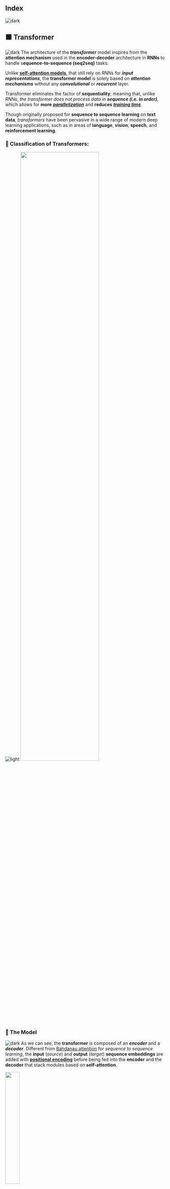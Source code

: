 ## Index
![dark](https://user-images.githubusercontent.com/12748752/141935752-90492d2e-7904-4f9f-a5a1-c4e59ddc3a33.png)

## ⬛ Transformer
![dark](https://user-images.githubusercontent.com/12748752/141935752-90492d2e-7904-4f9f-a5a1-c4e59ddc3a33.png)
The architecture of the **_transformer_** model inspires from the **attention mechanism** used in the **encoder-decoder** architecture in **RNNs** to handle s**equence-to-sequence (seq2seq)** tasks.

Unlike [**self-attention models**](https://github.com/iAmKankan/Neural-Network/blob/main/Attention-Mechanisms/self-attention.md#-self-attention-and-positional-encoding),  that still rely on _RNNs_ for **_input representations_**, the **transformer model** is solely based on **_attention mechanisms_** without any **_convolutional_** or **_recurrent_** layer. 

Transformer eliminates the factor of **sequentiality**; meaning that, unlike _RNNs_, _the transformer does not process data in_ **_sequence (i.e. in order)_**, which allows for **more** [**_parallelization_**](https://github.com/iAmKankan/MachineLearning_With_Python/blob/master/README.md#parallelization) and **reduces** [**_training time_**](https://github.com/iAmKankan/Data-Structure/blob/main/complexity.md).

Though originally proposed for **sequence to sequence learning** on **text data**, _transformers_ have been pervasive in a wide range of modern deep learning applications, such as in areas of **language**, **vision**, **speech**, and **reinforcement learning**.

### 🔲 Classification of Transformers:
![light](https://user-images.githubusercontent.com/12748752/141935760-406edb8f-cb9b-4e30-9b69-9153b52c28b4.png)
<img src="https://user-images.githubusercontent.com/12748752/167986704-ca5cb1fe-7730-4b61-a9f5-1aee7dbaa9e9.png" width=70%/>


### 🔲 The Model
![dark](https://user-images.githubusercontent.com/12748752/141935752-90492d2e-7904-4f9f-a5a1-c4e59ddc3a33.png)
As we can see, the **transformer** is composed of an **_encoder_** and a **_decoder_**. Different from [Bahdanau attention](https://github.com/iAmKankan/Neural-Network/blob/main/Attention-Mechanisms/bahdanau_attention.md) for _sequence to sequence learning_, the **input** (_source_) and **output** (_target_) **sequence embeddings** are added with [**positional encoding**](https://github.com/iAmKankan/Neural-Network/blob/main/Attention-Mechanisms/self-attention.md#-positional-encoding) before being fed into the **encoder** and the **decoder** that stack modules based on **self-attention**.

<img src="https://user-images.githubusercontent.com/12748752/164050988-292430e3-b184-4942-a92e-f2297b1541d1.png" width=30%/>
<p align="center"><ins><i>The transformer architecture</i></ins>.</p>

## The architecture in detail:
![dark](https://user-images.githubusercontent.com/12748752/141935752-90492d2e-7904-4f9f-a5a1-c4e59ddc3a33.png)
Here, the classical example of translating from _English to French_ using the transformer is considered. Input sentence is as such <img src="https://latex.codecogs.com/svg.image?{\color{Purple}\mathbf{I\&space;am\&space;a\&space;student}&space;}&space;&space;" title="https://latex.codecogs.com/svg.image?{\color{Purple}\mathbf{I\ am\ a\ student} } " />, and the expected output is <img src="https://latex.codecogs.com/svg.image?{\color{Purple}\mathbf{Je\&space;suis\&space;un\&space;\acute{e}tudiant}&space;}&space;" title="https://latex.codecogs.com/svg.image?{\color{Purple}\mathbf{Je\ suis\ un\ \acute{e}tudiant} }" />. 

In a _machine translation_ application, it would take a sentence in one language( here is English), and output its translation in another(here is French).

### <ins>Transformers as a _Blackbox_</ins>
<img src="https://user-images.githubusercontent.com/12748752/164888116-dfdb9a7f-60c1-4038-9bf6-3f47a133a244.png" width=80%/>

### <ins>The Encoder-Decoder Blocks</ins>
* Inside the Transformer box, exist _Encoder-Decoder_ Blocks and a connection between them.
* The **Encoding components** are in the stack of encoders (the paper stacks **six** of them on top of each other – there’s nothing magical about the number **6**, one can definitely experiment with other arrangements). The decoding components are in the stack of decoders of the _same number_(**6**).

<img src="https://user-images.githubusercontent.com/12748752/164888115-281a74f2-971d-4eb3-8bcb-0bb58b35727b.png" width=80% align="center"/> 

### <ins>Inside each Encoder-Decoder Stack</ins>
<img src="https://user-images.githubusercontent.com/12748752/167968727-488848ff-40d1-49a9-99ad-61287bebba3e.png" width=80% align="center"/>


### <ins>Inside each Encoder-Decoder Block</ins>
<img src="https://user-images.githubusercontent.com/12748752/168034980-004fd235-28cb-4831-9523-76480b411e11.png" width=80% align="center"/> 


### 🔲 The Encoder
![light](https://user-images.githubusercontent.com/12748752/141935760-406edb8f-cb9b-4e30-9b69-9153b52c28b4.png)
<img src="https://user-images.githubusercontent.com/12748752/171049973-6959aa04-a62b-4a5c-abbe-f2481462ea74.png" width=30%/>
<p align="center"><ins><i>A single Encoder Block</i></ins></p>

* The **_transformer encoder_** is a stack of _multiple identical layers_ with **_residual connections_** and **_layer normalizations_**, where each layer has **two sublayers** (_either is denoted as sublayer_).
    * The first is a **multi-head self-attention pooling** and 
    * The second is a **positionwise feed-forward network**. 
* Specifically, in the encoder **self-attention**- **queries**, **keys** and **values** are all from the the _outputs_ of the previous encoder layer. 
* Inspired by the **ResNet** design, a **residual connection** is employed around **both sublayers**. 
* In the transformer, for any input <img src="https://latex.codecogs.com/gif.image?\dpi{110}{\color{Purple}&space;\mathbf{x&space;\in&space;\mathbb{R}^{d}}}&space;" title="https://latex.codecogs.com/gif.image?\dpi{110}{\color{Purple} \mathbf{x \in \mathbb{R}^{d}}} " align="center" /> at any position of the sequence, we require that <img src="https://latex.codecogs.com/gif.image?\dpi{110}{\color{Purple}&space;\mathbf{sublayer(x)&space;\in&space;\mathbb{R}^{d}}}&space;" title="https://latex.codecogs.com/gif.image?\dpi{110}{\color{Purple} \mathbf{sublayer(x) \in \mathbb{R}^{d}}} " align="center"/> so that the residual connection <img src="https://latex.codecogs.com/gif.image?\dpi{110}{\color{Purple}&space;\mathbf{x&plus;sublayer(x)&space;\in&space;\mathbb{R}^{d}}}&space;" title="https://latex.codecogs.com/gif.image?\dpi{110}{\color{Purple} \mathbf{x+sublayer(x) \in \mathbb{R}^{d}}} " align="center" /> is feasible. 
* This addition from the _residual connection_ is immediately followed by **_layer normalization_**. 
* As a result, the **transformer encoder** outputs a _d-dimensional vector_ representation for _each position_ of the input sequence.

### <ins>_The input_</ins>
The raw data is an english text( in this particular scenario), however the transformer, like any other model, does not understand english language and thus, _the text is processed to convert every word into a_ **_unique numeric ID_**. 

This is done by using a specific dictionary of vocabulary, which can be generated from the training data, and that maps each word to a **numeric index**.

### <ins>_Embedding Layer_</ins>
As in other models, the transformer uses learned embeddings to transform the **input tokens** into **vectors of dimension d = 512**. During training, the model updates the numbers in the vectors to better represent the input tokens

### <ins>_Positional Encoding_</ins>
* Refer to the [**Positional Encoding** in self-Attention page](https://github.com/iAmKankan/Neural-Network/blob/main/Attention-Mechanisms/self-attention.md#-positional-encoding)
### <ins>_The Multi-Head Attention Layer — Self-Attention_</ins>
An attention function can be described as mapping a query and a set of key-value pairs to an output, where the query, keys, values, and output are all vectors. The output is computed as a weighted sum of the values, where the weight assigned to each value is computed by a compatibility function of the query with the corresponding key.

<img src="https://user-images.githubusercontent.com/12748752/171082932-d39bfe4b-8ae6-4f93-b6ee-3b8d53e1a4bb.png" width=50%/>

<p align="center"><ins><i><b>(left) Scaled Dot-Product Attention. (right) Multi-Head Attention consists of several attention layers running in parallel.</b></i></ins>.</p>

![light](https://user-images.githubusercontent.com/12748752/141935760-406edb8f-cb9b-4e30-9b69-9153b52c28b4.png)


### 🔲 The Multi-Head Attention Layer — Self-Attention
![light](https://user-images.githubusercontent.com/12748752/141935760-406edb8f-cb9b-4e30-9b69-9153b52c28b4.png)
> The Multi-Head Attention Layer (source)

There are two terms that need to be addressed in this section, _**self-attention**_ and **_multi-head_**.

### _◼️ Self-Attention:_
> #### The goal of **_self-attention_** is to <i><ins>capture contextual relationships between words</ins></i> in the sentence <i><ins>by creating an attention-based vector of every input word</ins></i>. 

The **_attention-based vectors_** help to understand how relevant every word in the input sentence is with respect to other words in the sentence (as well as itself).

The scale dot-product attention illustrated on the left side of figure 6 is applied to calculate attention-based vectors. Below is a detailed explanation of how these vectors are created from the positional embeddings.

The first step is to obtain the Query (Q), Keys (K) and Values (V). This is done by passing the same copy of the positional embeddings through three different linear layers, as seen in the figure below.

The second step is to create an attention filter from the Query (Q) and the Key (K). The attention filter will indicate how much each word is attended to at every position. It is created by applying the formula found in figure 8.


Figure 8: Generating an Attention Filter from the Query (Q) and the Key (K) (Image by Author)
Finally, to obtain an attention-based matrix (the final output of the self-attention layer), a matrix to matrix multiplication (matmul) is done between the attention filter and the Value (V) matrix generated previously. Resulting in the following final formula:

<img src="https://latex.codecogs.com/svg.image?\large&space;{\color{Purple}&space;\mathbf{Attention(Q,K,V)=&space;softmax(\frac{QK^T}{\sqrt{d_k}})V&space;}&space;}" title="https://latex.codecogs.com/svg.image?\large {\color{Purple} \mathbf{Attention(Q,K,V)= softmax(\frac{QK^T}{\sqrt{d_k}})V } }" />

### _◼️ Multi-Head Attention:_
As seen on the right side of figure 6, the scaled-dot product attention (i.e. self-attention) is not applied only once, but also several times (in the original paper it is applied 8 times). The objective is to generate several attention-based vectors for the same word. This helps the model to have different representations of the words' relations in a sentence.

The different attention-based matrices generated from the different heads are concatenated together and passed through a linear layer to shrink the size back to that of a single matrix.

#### Residual Connections, Add & Norm and the Feed-Forward Network

As one can notice from figure 1, the architecture includes residual connections (RC). The residual connections' goal is avoid loss of important information found in old information by allowing these information to bypass the multi-head attention layer. Therefore, the positional embeddings are added to the output of the multi-head attention and then normalized (Add & Norm) before passing it into a regular feed-forward network.


![light](https://user-images.githubusercontent.com/12748752/141935760-406edb8f-cb9b-4e30-9b69-9153b52c28b4.png)


### 🔲 The Decoder
![light](https://user-images.githubusercontent.com/12748752/141935760-406edb8f-cb9b-4e30-9b69-9153b52c28b4.png)
<img src="https://user-images.githubusercontent.com/12748752/171049969-c7791fe9-5c19-4459-9bca-ca48944c7597.png" width=25%/>
<p align="center"> <ins><i>A single Decoder Block</i></ins></p>

The **_transformer decoder_** is also a stack of _multiple identical layers_ with **_residual connections_** and **_layer normalizations_**, the **decoder** inserts one more sublayer (total **three**), known as the **encoder-decoder attention**, between these two layers. 
* In the **encoder-decoder attention** , **queries** are from the _outputs_ of the _previous decoder layer_, and the **keys** and **values** are from the **transformer encoder outputs**. 
* In the decoder **self-attention**- **queries**, **keys**, and **values** are all from the the outputs of the **previous decoder layer**. 
* However, each position in the decoder is allowed to only attend to all positions in the decoder up to that position.
* This **masked attention** preserves the **auto-regressive** property, ensuring that the _prediction only depends on those output tokens that have been generated_.

We have already described and implemented multi-head attention based on [scaled dot-products](https://github.com/iAmKankan/Neural-Network/blob/main/Attention-Mechanisms/multi-head.md) and [positional encoding](https://github.com/iAmKankan/Neural-Network/blob/main/Attention-Mechanisms/self-attention.md#-positional-encoding).

* The main differences between the decoder and the encoder are that the **decoder** takes in **two inputs** and applies **_multi-head attention_** _twice_ with one of them being "**masked**". 
* Also, the **final linear layer** in the decoder has the size (i.e. number of units) equal to the number of words in the target dictionary (in this case the french language dictionary). Each unit will be assigned a score; the softmax is applied to convert these scores into probabilities indicating the probability of each word to be present in the output.

### <ins>_The input_</ins>
The decoder takes in two inputs:

1. **The output of the encoder** — these are the **keys (K)** and the **values (V)** that the decoder performs **multi-head attention on** . In this **multi-head attention layer**, the **query (Q)** is the output of the masked multi-head attention.
2. **The output text shifted to the right** — This is to ensure that predictions at a specific position **"i"** can only depend at positions less than **i** (see figure below). Therefore, the decoder will take in all words already predicted (position **0 to i-1**) before the actual word to be predicted at position **i**. Note that the first generated word passed to the decoder is the token `<start>` and the prediction process continues until the decoder generates a special end token `<eos>`.

 <img src="https://user-images.githubusercontent.com/12748752/169290757-0d143632-7fd4-45af-857e-c25ee5db6ed9.gif" />

 <ins><i><b>Outputs Shifted by Right as Inputs to the Decoder In the Inference Stage   </b></i></ins>(Image by ['Kheirie Elhariri](https://towardsdatascience.com/attention-is-all-you-need-e498378552f9))
 
 
 ### _◼️ Masked Multi-Head Attention_
The process of the masked multi-head attention is similar to that of the regular multi-head attention. The only difference is that after multiplying the matrices Q and K, and scaling them, a special mask is applied on the resulting matrix before applying the softmax (see left diagram of figure 6-Mask opt.). The objective is to have every word at a specific position "i" in the text to only attend to every other position in the text up until its current position included (position 0 until position i). This is important in the training phase, as when predicting the word at position i+1, the model will only pay attention to all the words before that position. Therefore, all positions after i, are masked and set to negative infinity before passing them to the softmax operation, which results in 0s in the attention filter (see figure 11).
 
 
 ### 🔲 The Conclusion
The Transformer model is a deep learning model that has been in the field for five years now, and that has lead to several top performing and state of the art models such as the BERT model. Giving its dominance in the field of NLP and its expanding usage in other fields such as computer vision, it is important to understand its architecture. This article covers the different components of the transformer and highlights their functionalities.
 
![light](https://user-images.githubusercontent.com/12748752/141935760-406edb8f-cb9b-4e30-9b69-9153b52c28b4.png)
![light](https://user-images.githubusercontent.com/12748752/141935760-406edb8f-cb9b-4e30-9b69-9153b52c28b4.png)

### 🔲 The individual _Encoder-Decoder_ Blocks
<img src="https://user-images.githubusercontent.com/12748752/164050988-292430e3-b184-4942-a92e-f2297b1541d1.png" align="right" width=25% />

The encoders are all identical in structure (yet they do not share weights). Each one is broken down into two sub-layers:
#### Each Encoder block having two components
  1) A **Feedforward layer**
  2) A **Self-attention** layer
The encoder’s inputs first flow through a **self-attention layer** – _a layer that helps the encoder look at other words in the input sentence as it encodes a specific word._

The outputs of the **self-attention layer** are fed to a **feed-forward** neural network. The exact same neural network is independently applied to each position.
#### Each Decoder block having three components
  1) A **Feedforward layer** 
  2) A **Self-attention** layer
  3) A **Encoder-Decoder Attention** layer
  
The decoder has both those layers, but between them is an **attention layer** that helps the decoder focus on relevant parts of the input sentence (_similar what attention does in seq2seq models_).


![light](https://user-images.githubusercontent.com/12748752/141935760-406edb8f-cb9b-4e30-9b69-9153b52c28b4.png)
![light](https://user-images.githubusercontent.com/12748752/141935760-406edb8f-cb9b-4e30-9b69-9153b52c28b4.png)

## ⬛ Embedding Algorithm
![dark](https://user-images.githubusercontent.com/12748752/141935752-90492d2e-7904-4f9f-a5a1-c4e59ddc3a33.png)

Let’s start to look at the various **vectors**/**tensors** and how they flow between the _above components_ to turn the _input of a trained model into an output_.
<img src="https://user-images.githubusercontent.com/12748752/168201541-73b96f67-a6b5-4b72-9201-4a26dfd7670a.png" width=80%/>

<p align="center"><i><ins><b> Each word is embedded into a vector of size 512. We'll represent those vectors with these simple boxes</b></ins></i></p>

* As is the case in NLP applications in general, we begin by turning each input word into a **vector** using an **_embedding algorithm_**.
* The _embedding only happens_ in the **bottom-most encoder**. 
* It is common to all the **encoders** is that they receive a **list of vectors each of the size 512** – In the bottom encoder that would be the **word embeddings**, but in **other encoders**, it would be the output of the encoder that’s directly below. 
* The size of this list is **hyperparameter** we can set – **_basically it would be the length of the longest sentence in our training dataset_**.
* After embedding the words in our **input sequence**, each of them flows through each of the two layers of the encoder.

<img src="https://user-images.githubusercontent.com/12748752/168204497-97f950e0-ad92-4037-a076-3eaf07196dcb.png" width=80% />

#### _Important Notes_:
* One key property of the **Transformer**, _the word in each position flows through its own path in the encoder_. There are dependencies between these paths in the **self-attention layer**. 
* The **feed-forward layer** does not have those dependencies, how ever and thus the various paths can be executed in parallel while flowing through the feed-forward layer.

Next, we’ll switch up the example to a shorter sentence and we’ll look at what happens in each sub-layer of the encoder.

### 🔲 Now We’re Encoding!
* As we’ve mentioned already, an **encoder** receives a _list of vectors as input_. 
* It processes this list by passing these vectors into a ‘**self-attention**’ layer, then into a **feed-forward neural network**, then sends out the output upwards to the next encoder.

<img src="https://user-images.githubusercontent.com/12748752/171093005-300c9b35-ee50-44f0-9d73-1cefc56067ca.png" width=80%/>

<p align="center"><i><ins><b>The word at each position passes through a self-attention process. Then, they each pass through a feed-forward neural network -- the exact same network with each vector flowing through it separately.</b></ins></i></p>


![dark](https://user-images.githubusercontent.com/12748752/141935752-90492d2e-7904-4f9f-a5a1-c4e59ddc3a33.png)
## ⬛ Self-Attention at a High Level
![dark](https://user-images.githubusercontent.com/12748752/141935752-90492d2e-7904-4f9f-a5a1-c4e59ddc3a33.png)
### "_Attention is All You Need_" this paper first showed us the concept of “**_self-attention_**”.
### <ins>How does it work</ins>
#### Input sentence : "<img src="https://latex.codecogs.com/svg.image?{\color{Purple}&space;\textbf{\textrm&space;{The&space;animal&space;didn't&space;cross&space;the&space;street&space;because&space;it&space;was&space;too&space;tired}}}" title="https://latex.codecogs.com/svg.image?{\color{Purple} \textbf{\textrm {The animal didn't cross the street because it was too tired}}}" align="center" /> "

> #### What does “**it**” in this sentence refer to?  Is it referring to the street or to the animal? It’s a simple question to a human, but not as simple to an algorithm. 

* When the model is processing the word “**it**”, **self-attention** allows it to associate “**it**” with “**animal**”.
* As the model processes each _word_ (each position in the input sequence), **self attention** allows it to look at _other positions_ in the input sequence for clues that can help lead to a better encoding for this word.
* In **RNNs**, think of how maintaining a hidden state allows an **RNN** to incorporate its representation of previous words/vectors it has processed with the current one it’s processing. 
* Self-attention is the method the Transformer uses to bake the “**understanding**” of other relevant words into the one we’re currently processing.
<img src="https://user-images.githubusercontent.com/12748752/171284998-28585e5b-fd1b-4303-8be1-61938921aa75.png" width= 50%/>

## ⬛ Self-Attention in Detail
![dark](https://user-images.githubusercontent.com/12748752/141935752-90492d2e-7904-4f9f-a5a1-c4e59ddc3a33.png)
Let’s first look at how to calculate self-attention using vectors, then proceed to look at how it’s actually implemented – using matrices.
### <ins><i>Self-attention using vectors</i></ins>:
####  <ins>The first step</ins>:     
* In calculating self-attention is to create **three vectors** from each of the encoder’s input vectors (_in this case, the embedding of each word_). So for each word, we create a **Query vector**, a **Key vector**, and a **Value vector**. 
* These vectors are created by **multiplying the embedding** by **three matrices** that we trained during the training process.

> Notice that these new vectors are smaller in dimension than the embedding vector. Their dimensionality is 64, while the embedding and encoder input/output vectors have dimensionality of 512. They don’t HAVE to be smaller, this is an architecture choice to make the computation of multiheaded attention (mostly) constant.

<img src="https://user-images.githubusercontent.com/12748752/171284991-437781f4-ab77-47f9-bf73-64296d190174.png" width= 50%/>

<p align="center"><i><ins><b>Multiplying x1 by the WQ weight matrix produces q1, the "query" vector associated with that word. We end up creating a "query", a "key", and a "value" projection of each word in the input sentence.</b></ins></i></p>

### What are the “query”, “key”, and “value” vectors?
> They’re abstractions that are useful for calculating and thinking about attention. Once you proceed with reading how attention is calculated below, you’ll know pretty much all you need to know about the role each of these vectors plays.

#### <ins>The second step</ins>:
* In calculating **self-attention** is to calculate a score. 
* Say we’re calculating the **self-attention** for the _first word_ in this example, “**Thinking**”.
   * _We need to score each word of the input sentence against this word._ 
   * The score determines how much focus to place on other parts of the input sentence as we encode a word at a certain position.

The score is calculated by taking the dot product of the **_query vector_** with the key vector of the respective word we’re scoring. So if we’re processing the **self-attention** for the word in _position_ **#1**, the first score would be the dot product of **q1** and **k1**. The second score would be the dot product of **q1** and **k2**.

<img src="https://user-images.githubusercontent.com/12748752/171481656-e8230d49-a591-4563-9437-3c875973db1d.png" width=60%/>

#### <ins>The third and fourth steps</ins>:
These steps are to divide the scores by **8** (_the square root of the dimension of the key vectors used in the paper – 64. This leads to having more stable gradients. There could be other possible values here, but this is the default_), then pass the result through a **softmax** operation. **Softmax** **_normalizes_** the scores so they’re all positive and add up to **1**.

<img src="https://user-images.githubusercontent.com/12748752/171481652-6564521c-42a2-4c24-a773-c2f30a4eebeb.png" width=60%/>

This **softmax** score determines how much each word will be expressed at this position. Clearly the word at this position will have the highest **softmax** score, but sometimes it’s useful to attend to another word that is relevant to the current word.

#### <ins>The fifth step</ins>:
* It is to _multiply_ each **value vector** by the **softmax score** (_in preparation to sum them up_). 
* The intuition here is to keep intact the values of the word(s) we want to focus on, and drown-out irrelevant words (_by multiplying them by tiny numbers like 0.001, for example_).

#### <ins>The sixth step</ins>:
* The sixth step is to _sum up_ the **_weighted value vectors_**. This produces the **output** of the **self-attention** layer at this position (_for the first word_).
* That concludes the self-attention calculation. 
* The resulting vector is one we can send along to the **feed-forward neural network**. 
* In the actual implementation, however, this calculation is done in matrix form for faster processing. 
* So let’s look at that now that we’ve seen the intuition of the calculation on the word level.
<img src="https://user-images.githubusercontent.com/12748752/171481649-61f756c0-5ad7-49a1-9b01-10aa30776769.png" width=60%/>

### <ins><i>Matrix Calculation of Self-Attention</i></ins>:
#### <ins>The first step</ins>:
The first step is to calculate the Query, Key, and Value matrices. We do that by packing our embeddings into a matrix **X**, and multiplying it by the weight matrices we’ve trained (**WQ**, **WK**, **WV**).

<img src="https://user-images.githubusercontent.com/12748752/171481646-a1d00cb5-1915-4b40-bce6-d53202402b0e.png" width=60%/>
<p align="center" ><ins><i><b>Every row in the X matrix corresponds to a word in the input sentence. We again see the difference in size of the embedding vector (512, or 4 boxes in the figure), and the q/k/v vectors (64, or 3 boxes in the figure)</b></i></ins></p>

#### <ins>Finally</ins>:
Finally, since we’re dealing with **matrices**, we can condense steps two through six in one formula to calculate the outputs of the self-attention layer.

<img src="https://user-images.githubusercontent.com/12748752/171481640-20367973-a9d1-4512-89b3-5039371a6bd5.png" width=60%/>
<p align="center" ><ins><i><b>The self-attention calculation in matrix form</b></i></ins></p>

## Multi-Headed Attention
![dark](https://user-images.githubusercontent.com/12748752/141935752-90492d2e-7904-4f9f-a5a1-c4e59ddc3a33.png)
The paper further refined the **self-attention** layer by adding a mechanism called “**multi-headed**” attention. This improves the performance of the attention layer in **two ways**:
* It expands the model’s ability to focus on different positions. Yes, in the example above, **z1** contains a little bit of every other encoding, but it could be dominated by the the actual word itself. It would be useful if we’re translating a sentence like “_The animal didn’t cross the street because it was too tired_”, we would want to know which word “it” refers to.
* It gives the attention layer multiple “**representation subspaces**”. As we’ll see next, with multi-headed attention we have not only one, but multiple sets of **Query**/**Key**/**Value** weight matrices (the Transformer uses eight attention heads, so we end up with eight sets for each encoder/decoder). Each of these sets is randomly initialized. Then, after training, each set is used to project the input embeddings (or vectors from lower encoders/decoders) into a different representation subspace.

<img src="https://user-images.githubusercontent.com/12748752/171481637-fadbcd00-b01d-4d2d-9ecc-9b7e43e7e39f.png" width=60%/>

<p align="center" ><ins><i><b>With multi-headed attention, we maintain separate Q/K/V weight matrices for each head resulting in different Q/K/V matrices. As we did before, we multiply X by the WQ/WK/WV matrices to produce Q/K/V matrices.</b></i></ins></p>

If we do the same self-attention calculation we outlined above, just eight different times with different weight matrices, we end up with eight different Z matrices
<img src="https://user-images.githubusercontent.com/12748752/171481622-3238a862-c630-4711-b13c-39215b45a2cb.png" width=60%/>

This leaves us with a bit of a challenge. The feed-forward layer is not expecting eight matrices – it’s expecting a single matrix (a vector for each word). So we need a way to condense these eight down into a single matrix.

How do we do that? We concat the matrices then multiply them by an additional weights matrix WO.

<img src="https://user-images.githubusercontent.com/12748752/171481663-3a2c2ffd-8c20-4aab-a9e7-7758d8f11e38.png" width=60%/>

That’s pretty much all there is to multi-headed self-attention. It’s quite a handful of matrices, I realize. Let me try to put them all in one visual so we can look at them in one place

<img src="https://user-images.githubusercontent.com/12748752/171481659-b9a340f1-5cec-4479-aadc-fe73acec3283.png" width=60%/>

Now that we have touched upon attention heads, let’s revisit our example from before to see where the different attention heads are focusing as we encode the word “it” in our example sentence:

<img src="https://user-images.githubusercontent.com/12748752/171727414-6f6a4a3f-cb1d-4910-bb68-5f72c66b8c05.png" width=60%/>
<ins><b><i>As we encode the word "it", one attention head is focusing most on "the animal", while another is focusing on "tired" -- in a sense, the model's representation of the word "it" bakes in some of the representation of both "animal" and "tired".</i></b></ins>

If we add all the attention heads to the picture, however, things can be harder to interpret:

<img src="https://user-images.githubusercontent.com/12748752/171727404-c3c0f61a-3653-4bf5-9d82-bd6f257e5339.png" width=60%/>

## Representing The Order of The Sequence Using Positional Encoding
![dark](https://user-images.githubusercontent.com/12748752/141935752-90492d2e-7904-4f9f-a5a1-c4e59ddc3a33.png)
One thing that’s missing from the model as we have described it so far is a way to account for the order of the words in the input sequence.

To address this, the transformer adds a vector to each input embedding. These vectors follow a specific pattern that the model learns, which helps it determine the position of each word, or the distance between different words in the sequence. The intuition here is that adding these values to the embeddings provides meaningful distances between the embedding vectors once they’re projected into Q/K/V vectors and during dot-product attention.

<img src="https://user-images.githubusercontent.com/12748752/171743549-2dd3b49b-a845-4573-956d-aa347a83da81.png" width=60%/>
<ins><b><i>To give the model a sense of the order of the words, we add positional encoding vectors -- the values of which follow a specific pattern</i></b></ins>

If we assumed the embedding has a dimensionality of 4, the actual positional encodings would look like this:

<img src="https://user-images.githubusercontent.com/12748752/171743545-4abd6f3d-e5b1-47fd-afa9-c68bcc41a04d.png" width=60%/>

What might this pattern look like?

In the following figure, each row corresponds to a positional encoding of a vector. So the first row would be the vector we’d add to the embedding of the first word in an input sequence. Each row contains 512 values – each with a value between 1 and -1. We’ve color-coded them so the pattern is visible.


The formula for positional encoding is described in the paper (section 3.5). You can see the code for generating positional encodings in get_timing_signal_1d(). This is not the only possible method for positional encoding. It, however, gives the advantage of being able to scale to unseen lengths of sequences (e.g. if our trained model is asked to translate a sentence longer than any of those in our training set).

July 2020 Update: The positional encoding shown above is from the Tranformer2Transformer implementation of the Transformer. The method shown in the paper is slightly different in that it doesn’t directly concatenate, but interweaves the two signals. The following figure shows what that looks like. Here’s the code to generate it:


## The Residuals
![dark](https://user-images.githubusercontent.com/12748752/141935752-90492d2e-7904-4f9f-a5a1-c4e59ddc3a33.png)
One detail in the architecture of the encoder that we need to mention before moving on, is that each sub-layer (self-attention, ffnn) in each encoder has a **residual connection around it**, and is followed by a **layer-normalization step**.

<img src="https://user-images.githubusercontent.com/12748752/171743538-2e08ce92-68d8-438d-bdf3-2536c2000a6a.png" width=60%/>

If we’re to visualize the vectors and the layer-norm operation associated with self attention, it would look like this:

<img src="https://user-images.githubusercontent.com/12748752/171743535-263f3f2a-06d1-443e-9307-cb09e8d14004.png" width=60%/>

This goes for the sub-layers of the decoder as well. If we’re to think of a Transformer of 2 stacked encoders and decoders, it would look something like this:

<img src="https://user-images.githubusercontent.com/12748752/171743529-09aedc03-34fa-424e-954f-9e1ad039e1ac.png" width=60%/>


![dark](https://user-images.githubusercontent.com/12748752/141935752-90492d2e-7904-4f9f-a5a1-c4e59ddc3a33.png)
![dark](https://user-images.githubusercontent.com/12748752/141935752-90492d2e-7904-4f9f-a5a1-c4e59ddc3a33.png)

## The Transformer Architecture
![dark](https://user-images.githubusercontent.com/12748752/141935752-90492d2e-7904-4f9f-a5a1-c4e59ddc3a33.png)
In a groundbreaking 2017 paper, a team of Google researchers suggested that “Attention Is All You Need.” They managed to create an architecture called the Transformer, which significantly improved the state of the art in NMT **_without using any recurrent or convolutional layers_**, just **attention mechanisms** (plus embedding layers, dense layers, normalization layers, and a few other bits and pieces). As an extra bonus, this architecture was also much faster to train and easier to parallelize, so they managed to train it at a fraction of the time and cost of the previous state-of-the-art models.

<img src="https://user-images.githubusercontent.com/12748752/164050988-292430e3-b184-4942-a92e-f2297b1541d1.png" width=50%/>
<ins><b><i> The Transformer architecture</i></b></ins>

Let’s walk through this figure:
* The lefthand part is the encoder. Just like Encoder–Decoder network, it takes as input a batch of sentences represented as sequences of word IDs (the input shape is [batch size, max input sentence length]), and it encodes each word into a 512-dimensional representation (so the encoder’s output shape is [batch size, max input sentence length, 512]). Note that the top part of the encoder is stacked N times (in the paper, N = 6).

* The righthand part is the decoder. During training, it takes the target sentence as input (also represented as a sequence of word IDs), shifted one time step to the right (i.e., a start-of-sequence token is inserted at the beginning). It also receives the outputs of the encoder (i.e., the arrows coming from the left side). Note that the top part of the decoder is also stacked N times, and the encoder stack’s final outputs are fed to the decoder at each of these N levels. Just like earlier, the decoder outputs a probability for each possible next word, at each time step (its output shape is [batch size, max output sentence length, vocabulary length]).



![dark](https://user-images.githubusercontent.com/12748752/141935752-90492d2e-7904-4f9f-a5a1-c4e59ddc3a33.png)
![dark](https://user-images.githubusercontent.com/12748752/141935752-90492d2e-7904-4f9f-a5a1-c4e59ddc3a33.png)

### ◼️ 1) <ins>_Positionwise Feed-Forward Networks_</ins> 
The **positionwise feed-forward network** transforms the representation at all the sequence positions using the same **Multilayer Perceptron**(MLP). This is why we call it positionwise. In the implementation below, the input **X** with shape (batch size, number of time steps or sequence length in tokens, number of hidden units or feature dimension) will be transformed by a two-layer MLP into an output tensor of shape (batch size, number of time steps, ffn_num_outputs).

```Python
#@save
class PositionWiseFFN(tf.keras.layers.Layer):
    """Positionwise feed-forward network."""
    def __init__(self, ffn_num_hiddens, ffn_num_outputs, **kwargs):
        super().__init__(*kwargs)
        self.dense1 = tf.keras.layers.Dense(ffn_num_hiddens)
        self.relu = tf.keras.layers.ReLU()
        self.dense2 = tf.keras.layers.Dense(ffn_num_outputs)

    def call(self, X):
        return self.dense2(self.relu(self.dense1(X)))
        
ffn = PositionWiseFFN(4, 8)
ffn(tf.ones((2, 3, 4)))[0]
```        

### 2) <ins>_Residual Connection and Layer Normalization_</ins> 
Now let us focus on the “add & norm” component in Fig. 10.7.1. As we described at the beginning of this section, this is a residual connection immediately followed by layer normalization. Both are key to effective deep architectures.

In Section 7.5, we explained how batch normalization recenters and rescales across the examples within a minibatch. Layer normalization is the same as batch normalization except that the former normalizes across the feature dimension. Despite its pervasive applications in computer vision, batch normalization is usually empirically less effective than layer normalization in natural language processing tasks, whose inputs are often variable-length sequences.

The following code snippet compares the normalization across different dimensions by layer normalization and batch normalization.

### Summary
![dark](https://user-images.githubusercontent.com/12748752/141935752-90492d2e-7904-4f9f-a5a1-c4e59ddc3a33.png)
* The transformer is an instance of the encoder-decoder architecture, though either the encoder or the decoder can be used individually in practice.
* In the transformer, multi-head self-attention is used for representing the input sequence and the output sequence, though the decoder has to preserve the auto-regressive property via a masked version.
* Both the residual connections and the layer normalization in the transformer are important for training a very deep model.
* The positionwise feed-forward network in the transformer model transforms the representation at all the sequence positions using the same MLP.


## References:
![dark](https://user-images.githubusercontent.com/12748752/141935752-90492d2e-7904-4f9f-a5a1-c4e59ddc3a33.png)
* **Hands-On Machine Learning with Scikit-Learn, Keras, and TensorFlow, 2nd Edition by Aurélien Géron**
* [Jay Alammar](http://jalammar.github.io/illustrated-transformer/)
* [Kheirie Elhariri](https://towardsdatascience.com/attention-is-all-you-need-e498378552f9)

